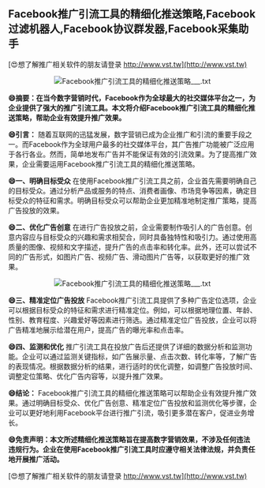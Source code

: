 ## **Facebook推广引流工具的精细化推送策略,Facebook过滤机器人,Facebook协议群发器,Facebook采集助手**

[😍想了解推广相关软件的朋友请登录 http://www.vst.tw](http://www.vst.tw)

 <center><img src="https://vst.tw/MP4/tuiguang/png/2.png" alt="Facebook推广引流工具的精细化推送策略___.txt"></center>

**😄摘要：在当今数字营销时代，Facebook作为全球最大的社交媒体平台之一，为企业提供了强大的推广引流工具。本文将介绍Facebook推广引流工具的精细化推送策略，帮助企业有效提升推广效果。**

**😄引言：**
随着互联网的迅猛发展，数字营销已成为企业推广和引流的重要手段之一。而Facebook作为全球用户最多的社交媒体平台，其广告推广功能被广泛应用于各行各业。然而，简单地发布广告并不能保证有效的引流效果。为了提高推广效果，企业需要运用Facebook推广引流工具的精细化推送策略。

**😄一、明确目标受众**
在使用Facebook推广引流工具之前，企业首先需要明确自己的目标受众。通过分析产品或服务的特点、消费者画像、市场竞争等因素，确定目标受众的特征和需求。明确目标受众可以帮助企业更加精准地制定推广策略，提高广告投放的效果。

**😄二、优化广告创意**
在进行广告投放之前，企业需要制作吸引人的广告创意。创意内容应与目标受众的兴趣和需求相契合，同时具备独特性和吸引力。通过使用高质量的图像、视频和文字描述，提升广告的点击率和转化率。此外，还可以尝试不同的广告形式，如图片广告、视频广告、滑动图片广告等，以获取更好的推广效果。

 <center><img src="https://vst.tw/MP4/tuiguang/png/5.png" alt="Facebook推广引流工具的精细化推送策略___.txt"></center>

**😄三、精准定位广告投放**
Facebook推广引流工具提供了多种广告定位选项，企业可以根据目标受众的特征和需求进行精准定位。例如，可以根据地理位置、年龄、性别、教育程度、兴趣爱好等因素进行筛选。通过精准定位广告投放，企业可以将广告精准地展示给潜在用户，提高广告的曝光率和点击率。

**😄四、监测和优化**
推广引流工具在投放广告后还提供了详细的数据分析和监测功能。企业可以通过监测关键指标，如广告展示量、点击次数、转化率等，了解广告的表现情况。根据数据分析的结果，进行适时的优化调整，如调整广告投放时间、调整定位策略、优化广告内容等，以提升推广效果。

**😄结论：**
Facebook推广引流工具的精细化推送策略可以帮助企业有效提升推广效果。通过明确目标受众、优化广告创意、精准定位广告投放和监测优化等步骤，企业可以更好地利用Facebook平台进行推广引流，吸引更多潜在客户，促进业务增长。

**😄免责声明：本文所述精细化推送策略旨在提高数字营销效果，不涉及任何违法违规行为。企业在使用Facebook推广引流工具时应遵守相关法律法规，并负责任地开展推广活动。**

[😍想了解推广相关软件的朋友请登录 http://www.vst.tw](http://www.vst.tw)



